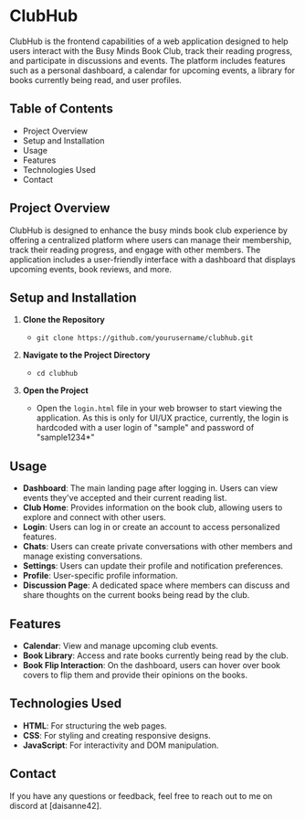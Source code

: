 # ClubHub

ClubHub is the frontend capabilities of a web application designed to help users interact with the Busy Minds Book Club, track their reading progress, and participate in discussions and events. The platform includes features such as a personal dashboard, a calendar for upcoming events, a library for books currently being read, and user profiles.


## Table of Contents

- Project Overview
- Setup and Installation
- Usage
- Features
- Technologies Used
- Contact


## Project Overview

ClubHub is designed to enhance the busy minds book club experience by offering a centralized platform where users can manage their membership, track their reading progress, and engage with other members. The application includes a user-friendly interface with a dashboard that displays upcoming events, book reviews, and more.


## Setup and Installation

1. **Clone the Repository**
   - `git clone https://github.com/yourusername/clubhub.git`

2. **Navigate to the Project Directory**
   - `cd clubhub`

3. **Open the Project**
   - Open the `login.html` file in your web browser to start viewing the application.
     As this is only for UI/UX practice, currently, the login is hardcoded with a user login of "sample" and password of "sample1234*"


## Usage

- **Dashboard**: The main landing page after logging in. Users can view events they've accepted and their current reading list.
- **Club Home**: Provides information on the book club, allowing users to explore and connect with other users.
- **Login**: Users can log in or create an account to access personalized features.
- **Chats**: Users can create private conversations with other members and manage existing conversations.
- **Settings**: Users can update their profile and notification preferences.
- **Profile**: User-specific profile information.
- **Discussion Page**: A dedicated space where members can discuss and share thoughts on the current books being read by the club.


## Features
- **Calendar**: View and manage upcoming club events.
- **Book Library**: Access and rate books currently being read by the club.
- **Book Flip Interaction**: On the dashboard, users can hover over book covers to flip them and provide their opinions on the books.

## Technologies Used

- **HTML**: For structuring the web pages.
- **CSS**: For styling and creating responsive designs.
- **JavaScript**: For interactivity and DOM manipulation.


## Contact

If you have any questions or feedback, feel free to reach out to me on discord at [daisanne42].

